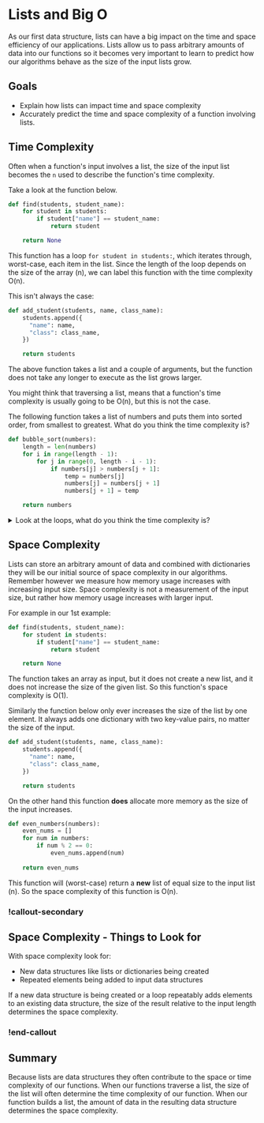 # Lists and Big O

As our first data structure, lists can have a big impact on the time and space efficiency of our applications.  Lists allow us to pass arbitrary amounts of data into our functions so it becomes very important to learn to predict how our algorithms behave as the size of the input lists grow.

## Goals

- Explain how lists can impact time and space complexity
- Accurately predict the time and space complexity of a function involving lists.  

## Time Complexity

Often when a function's input involves a list, the size of the input list becomes the `n` used to describe the function's time complexity.

Take a look at the function below.

```python
def find(students, student_name):
    for student in students:
        if student["name"] == student_name:
            return student

    return None
```

This function has a loop `for student in students:`,  which iterates through, worst-case, each item in the list.  Since the length of the loop depends on the size of the array (n), we can label this function with the time complexity O(n).

This isn't always the case:

```python
def add_student(students, name, class_name):
    students.append({
      "name": name,
      "class": class_name,
    })

    return students
```

The above function takes a list and a couple of arguments, but the function does not take any longer to execute as the list grows larger.

You might think that traversing a list, means that a function's time complexity is usually going to be O(n), but this is not the case.  

The following function takes a list of numbers and puts them into sorted order, from smallest to greatest.  What do you think the time complexity is?

```python
def bubble_sort(numbers):
    length = len(numbers)
    for i in range(length - 1):
        for j in range(0, length - i - 1):
            if numbers[j] > numbers[j + 1]:
                temp = numbers[j]
                numbers[j] = numbers[j + 1]
                numbers[j + 1] = temp

    return numbers
```

<details>
  <summary>Look at the loops, what do you think the time complexity is?</summary>

  If the size of `numbers` is `n`.  The outer loop will execute roughly `n` times.  Inside that loop is `for j in range(0, length - i - 1):` which will also execute roughly `n` times.  When you have a loop within a loop their time complexities multiply O(n * n) = O(n<sup>2</sup>)
</details>

## Space Complexity

Lists can store an arbitrary amount of data and combined with dictionaries they will be our initial source of space complexity in our algorithms.  Remember however we measure how memory usage increases with increasing input size.  Space complexity is not a measurement of the input size, but rather how memory usage increases with larger input.

For example in our 1st example:

```python
def find(students, student_name):
    for student in students:
        if student["name"] == student_name:
            return student

    return None
```

The function takes an array as input, but it does not create a new list, and it does not increase the size of the given list.  So this function's space complexity is O(1).

Similarly the function below only ever increases the size of the list by one element.  It always adds one dictionary with two key-value pairs, no matter the size of the input.

```python
def add_student(students, name, class_name):
    students.append({
      "name": name,
      "class": class_name,
    })

    return students
```

On the other hand this function **does** allocate more memory as the size of the input increases.

```python
def even_numbers(numbers):
    even_nums = []
    for num in numbers:
        if num % 2 == 0:
            even_nums.append(num)
    
    return even_nums
```

This function will (worst-case) return a **new** list of equal size to the input list (n).  So the space complexity of this function is O(n).

<!-- available callout types: info, success, warning, danger, secondary  -->
### !callout-secondary

## Space Complexity - Things to Look for

With space complexity look for:

* New data structures like lists or dictionaries being created
* Repeated elements being added to input data structures

If a new data structure is being created or a loop repeatably adds elements to an existing data structure, the size of the result relative to the input length determines the space complexity.

### !end-callout

## Summary

Because lists are data structures they often contribute to the space or time complexity of our functions.  When our functions traverse a list, the size of the list will often determine the time complexity of our function.  When our function builds a list, the amount of data in the resulting data structure determines the space complexity.